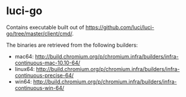 # luci-go

Contains executable built out of
https://github.com/luci/luci-go/tree/master/client/cmd/.

The binaries are retrieved from the following builders:

- mac64: http://build.chromium.org/p/chromium.infra/builders/infra-continuous-mac-10.10-64/
- linux64: http://build.chromium.org/p/chromium.infra/builders/infra-continuous-precise-64/
- win64: http://build.chromium.org/p/chromium.infra/builders/infra-continuous-win-64/
